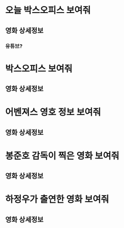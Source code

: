 # 오늘 박스오피스 보여줘
## 영화 상세정보
### 유튜브?

# 박스오피스 보여줘
## 영화 상세정보

# 어벤져스 영호 정보 보여줘
## 영화 상세정보

# 봉준호 감독이 찍은 영화 보여줘
## 영화 상세정보

# 하정우가 출연한 영화 보여줘

## 영화 상세정보

